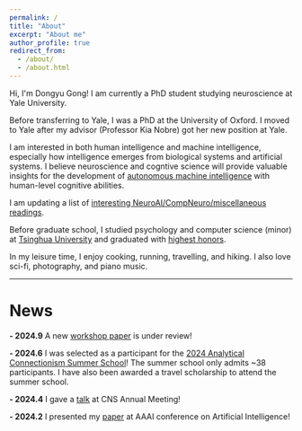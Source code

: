 ```yaml
---
permalink: /
title: "About"
excerpt: "About me"
author_profile: true
redirect_from: 
  - /about/
  - /about.html
---
```

Hi, I'm Dongyu Gong! I am currently a PhD student studying neuroscience at Yale University.

Before transferring to Yale, I was a PhD at the University of Oxford. I moved to Yale after my advisor (Professor Kia Nobre) got her new position at Yale.

I am interested in both human intelligence and machine intelligence, especially how intelligence emerges from biological systems and artificial systems. I believe neuroscience and cogntive science will provide valuable insights for the development of [autonomous machine intelligence](https://openreview.net/pdf?id=BZ5a1r-kVsf) with human-level cognitive abilities.

I am updating a list of [interesting NeuroAI/CompNeuro/miscellaneous readings](https://daniel-gong.github.io/posts/2024/01/readings/).

Before graduate school, I studied psychology and computer science (minor) at [Tsinghua University](https://www.tsinghua.edu.cn/en/) and graduated with [highest honors](https://mp.weixin.qq.com/s/sPpt0fUmPgi2dTujhMV3Ww).

In my leisure time, I enjoy cooking, running, travelling, and hiking. I also love sci-fi, photography, and piano music.

---

# **News**
**- 2024.9** A new [workshop paper](https://arxiv.org/abs/2409.10715) is under review!

**- 2024.6** I was selected as a participant for the [2024 Analytical Connectionism Summer School](https://events.simonsfoundation.org/event/e070287e-741e-4809-adea-7269142737cb/summary)! The summer school only admits ~38 participants. I have also been awarded a travel scholarship to attend the summer school.

**- 2024.4** I gave a [talk](https://www.cogneurosociety.org/documents/CNS_2024_Program_Booklet.pdf) at CNS Annual Meeting!

**- 2024.2** I presented my [paper](https://ojs.aaai.org/index.php/AAAI/article/view/28868) at AAAI conference on Artificial Intelligence!
